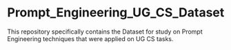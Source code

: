 # Prompt_Engineering_UG_CS_Dataset
This repository specifically contains the Dataset for study on Prompt Engineering techniques that were applied on UG CS tasks. 
